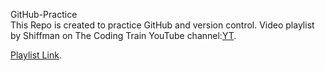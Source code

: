 GitHub-Practice  
This Repo is created to practice GitHub and version control. Video playlist by 
Shiffman on The Coding Train YouTube channel:[YT](https://www.youtube.com/@TheCodingTrain). 

[Playlist Link](https://www.youtube.com/watch?v=BCQHnlnPusY&list=PLRqwX-V7Uu6ZF9C0YMKuns9sLDzK6zoiV).

